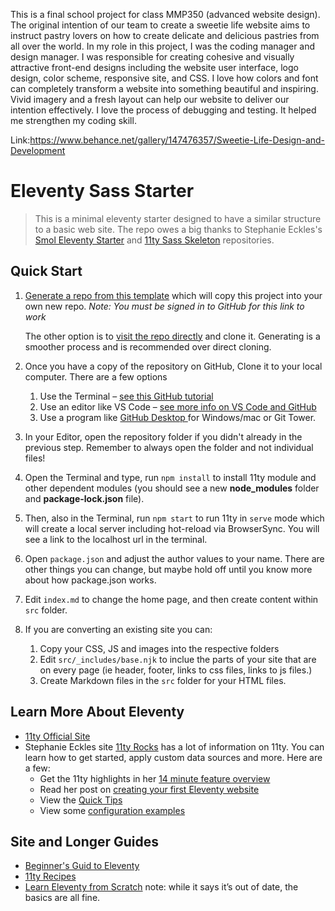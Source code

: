 This is a final school project for class MMP350 (advanced website design). The original intention of our team to create a sweetie life website aims to instruct pastry lovers on how to create delicate and delicious pastries from all over the world. 
In my role in this project, I was the coding manager and design manager. I was responsible for creating cohesive and visually attractive front-end designs including the website user interface, logo design, color scheme, responsive site, and CSS.
I love how colors and font can completely transform a website into something beautiful and inspiring. Vivid imagery and a fresh layout can help our website to deliver our intention effectively. I love the process of debugging and testing. It helped me strengthen my coding skill.


Link:https://www.behance.net/gallery/147476357/Sweetie-Life-Design-and-Development








# Eleventy Sass Starter

> This is a minimal eleventy starter designed to have a similar structure to a basic web site. The repo owes a big thanks to Stephanie Eckles's [Smol Eleventy Starter](https://github.com/5t3ph/smol-11ty-starter) and [11ty Sass Skeleton](https://github.com/5t3ph/11ty-sass-skeleton) repositories.


## Quick Start

1. [Generate a repo from this template](https://github.com/profstein/eleventy-sass/generate) which will copy this project into your own new repo. _Note: You must be signed in to GitHub for this link to work_
   
   The other option is to [visit the repo directly](https://github.com/profstein/eleventy-sass/) and clone it. Generating is a smoother process and is recommended over direct cloning.

2. Once you have a copy of the repository on GitHub, Clone it to your local computer. There are a few options
    1. Use the Terminal – [see this GitHub tutorial](https://docs.github.com/en/repositories/creating-and-managing-repositories/cloning-a-repository)
    2. Use an editor like VS Code – [see more info on VS Code and GitHub](https://code.visualstudio.com/docs/editor/github)
    3. Use a program like [GitHub Desktop ](https://desktop.github.com/)for Windows/mac or Git Tower.
3. In your Editor, open the repository folder if you didn't already in the previous step. Remember to always open the folder and not individual files!
4. Open the Terminal and type, run `npm install` to install 11ty module and other dependent modules (you should see a new **node_modules** folder and **package-lock.json** file). 
5. Then, also in the Terminal, run `npm start` to run 11ty in `serve` mode which will create a local server including hot-reload via BrowserSync. You will see a link to the localhost url in the terminal.

6. Open `package.json` and adjust the author values to your name. There are other things you can change, but maybe hold off until you know more about how package.json works.

7. Edit `index.md` to change the home page, and then create content within `src` folder. 
8. If you are converting an existing site you can:
    1. Copy your CSS, JS and images into the respective folders
    2. Edit `src/_includes/base.njk` to inclue the parts of your site that are on every page (ie header, footer, links to css files, links to js files.)
    3. Create Markdown files in the `src` folder for your HTML files.


## Learn More About Eleventy

- [11ty Official Site](https://11ty.dev)
- Stephanie Eckles site [11ty Rocks](https://11ty.rocks) has a lot of information on 11ty. You can learn how to get started, apply custom data sources and more. Here are a few:
    - Get the 11ty highlights in her [14 minute feature overview](https://youtu.be/p81J7G1qFAM)
    - Read her post on [creating your first Eleventy website](https://11ty.rocks/posts/create-your-first-basic-11ty-website/)
    - View the [Quick Tips](https://11ty.rocks/tips/)
    - View some [configuration examples](https://11ty.rocks/eleventyjs/)

## Site and Longer Guides

- [Beginner's Guid to Eleventy](https://11ty.rocks/eleventyjs/)
- [11ty Recipes](https://11ty.recipes/)
- [Learn Eleventy from Scratch](https://learneleventyfromscratch.com/) note: while it says it&rsquo;s out of date, the basics are all fine.
